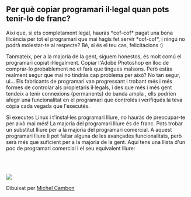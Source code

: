 <?php require("../../entete.php"); ?> <?php require("../../base.php"); ?>

<div id="corps">

<h2>Per què copiar programari il·legal quan pots tenir-lo de franc?</h2>

<p>Així que, si ets completament legal, hauràs *cof-cof* pagat una bona 
llicència per tot el programari que mai hagis fet servir *cof-cof*, i 
ningú no podrà molestar-te al respecte? Bé, si és el teu cas, 
felicitacions :)</p>

<p>Tanmateix, per a la majoria de la gent, siguem honestos, és molt comú 
el programari copiat il·legalment. Copiar l'Adobe Photoshop en lloc de 
comprar-lo probablement no et farà que tingues malsons. Però estàs 
realment segur que mai no tindràs cap problema per això? No tan segur, 
ui... Els fabricants de programari van progressant i trobant més i més 
formes de controlar als propietaris il·legals, i des que més i més gent 
tendeix a tenir connexions (permanents) de banda ampla , ells podrien 
afegir una funcionalitat en el programari que controlés i verifiqués la 
teva còpia cada vegada que l'executés.</p>

<p>Si executes Linux i t'instal·les programari lliure, no hauràs de 
preocupar-te per això mai més! La majoria del programari lliure és 
de franc. Pots trobar un substitut lliure per a la majoria del programari 
comercial. A aquest programari lliure li pot faltar alguna de les 
avançades funcionalitats, però serà més que suficient per a la majoria 
de la gent. Aquí tens una llista d'un poc de programari comercial i el 
seu equivalent lliure:</p>

<?php

table_parser ("Sí", "No", "Comercial", "Programari lliure", "Existeix al 
Windows ?");

?>

<br /><br>

<img src="Images/warez.png" />

<p>Dibuixat per <a href="http://michel.cambon.free.fr/ampere/salle1bis.htm">Michel Cambon</a></p>

</div>



